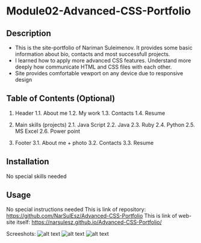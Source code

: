 # Module02-Advanced-CSS-Portfolio

## Description

- This is the site-portfolio of Nariman Suleimenov. It provides some basic information about bio, contacts and most successfull projects.
- I learned how to apply more advanced CSS features. Understand more deeply how communicate HTML and CSS files with each other. 
- Site provides comfortable vewport on any device due to responsive design
## Table of Contents (Optional)

1. Header
    1.1. About me
    1.2. My work
    1.3. Contacts
    1.4. Resume

2. Main skills (projects)
    2.1. Java Script
    2.2. Java
    2.3. Ruby
    2.4. Python
    2.5. MS Excel
    2.6. Power point
3. Footer
    3.1. About me + photo
    3.2. Contacts
    3.3. Resume
    

## Installation

No special skills needed

## Usage

No special instructions needed
This is link of repository: https://github.com/NarSulEsz/Advanced-CSS-Portfolio 
This is link of web-site itself: https://narsulesz.github.io/Advanced-CSS-Portfolio/

Screeshots:
![alt text](<Screenshot 2024-05-07 134909-1.png>) ![alt text](<Screenshot 2024-05-07 134834-1.png>) ![alt text](<Screenshot 2024-05-07 134858-1.png>)